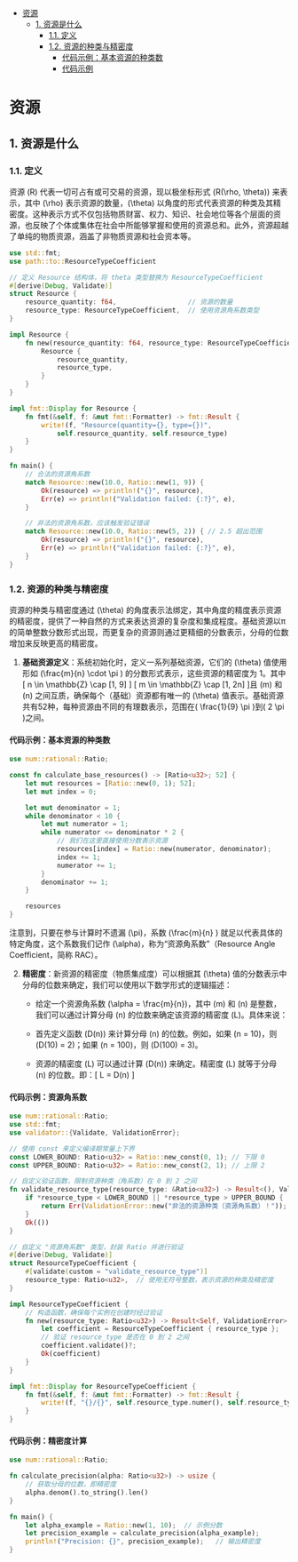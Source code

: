 
- [资源](#资源)
  - [1. 资源是什么](#1-资源是什么)
    - [1.1. 定义](#11-定义)
    - [1.2. 资源的种类与精密度](#12-资源的种类与精密度)
      - [代码示例：基本资源的种类数](#代码示例基本资源的种类数)
      - [代码示例](#代码示例)



# 资源

## 1. 资源是什么

### 1.1. 定义
资源 \(R\) 代表一切可占有或可交易的资源，现以极坐标形式 \(R(\rho, \theta)\) 来表示，其中 \(\rho\) 表示资源的数量，\(\theta\) 以角度的形式代表资源的种类及其精密度。这种表示方式不仅包括物质财富、权力、知识、社会地位等各个层面的资源，也反映了个体或集体在社会中所能够掌握和使用的资源总和。此外，资源超越了单纯的物质资源，涵盖了非物质资源和社会资本等。

```rust
use std::fmt;
use path::to::ResourceTypeCoefficient

// 定义 Resource 结构体，将 theta 类型替换为 ResourceTypeCoefficient
#[derive(Debug, Validate)]
struct Resource {
    resource_quantity: f64,                  // 资源的数量
    resource_type: ResourceTypeCoefficient,  // 使用资源角系数类型
}

impl Resource {
    fn new(resource_quantity: f64, resource_type: ResourceTypeCoefficient) -> Self {
        Resource {
            resource_quantity,
            resource_type,
        }
    }
}

impl fmt::Display for Resource {
    fn fmt(&self, f: &mut fmt::Formatter) -> fmt::Result {
        write!(f, "Resource(quantity={}, type={})", 
            self.resource_quantity, self.resource_type)
    }
}

fn main() {
    // 合法的资源角系数
    match Resource::new(10.0, Ratio::new(1, 9)) {
        Ok(resource) => println!("{}", resource),
        Err(e) => println!("Validation failed: {:?}", e),
    }

    // 非法的资源角系数，应该触发验证错误
    match Resource::new(10.0, Ratio::new(5, 2)) { // 2.5 超出范围
        Ok(resource) => println!("{}", resource),
        Err(e) => println!("Validation failed: {:?}", e),
    }
}
```

### 1.2. 资源的种类与精密度
资源的种类与精密度通过 \(\theta\) 的角度表示法绑定，其中角度的精度表示资源的精密度，提供了一种自然的方式来表达资源的复杂度和集成程度。基础资源以π的简单整数分数形式出现，而更复杂的资源则通过更精细的分数表示，分母的位数增加来反映更高的精密度。

1. **基础资源定义**：系统初始化时，定义一系列基础资源，它们的 \(\theta\) 值使用形如 \(\frac{m}{n} \cdot \pi \) 的分数形式表示，这些资源的精密度为 1。其中 \[ n \in \mathbb{Z} \cap [1, 9] \] \[ m \in \mathbb{Z} \cap [1, 2n] \]且 \(m\) 和 \(n\) 之间互质，确保每个（基础）资源都有唯一的 \(\theta\) 值表示。基础资源共有52种，每种资源由不同的有理数表示，范围在\( \frac{1}{9} \pi \)到\( 2 \pi \)之间。

#### 代码示例：基本资源的种类数

```rust
use num::rational::Ratio;

const fn calculate_base_resources() -> [Ratio<u32>; 52] {
    let mut resources = [Ratio::new(0, 1); 52];
    let mut index = 0;

    let mut denominator = 1;
    while denominator < 10 {
        let mut numerator = 1;
        while numerator <= denominator * 2 {
            // 我们在这里直接使用分数表示资源
            resources[index] = Ratio::new(numerator, denominator);
            index += 1;
            numerator += 1;
        }
        denominator += 1;
    }

    resources
}
```


注意到，只要在参与计算时不遗漏 \(\pi\)，系数 \(\frac{m}{n} \) 就足以代表具体的特定角度，这个系数我们记作 \(\alpha\)，称为“资源角系数”（Resource Angle Coefficient，简称 RAC）。

2. **精密度**：新资源的精密度（物质集成度）可以根据其 \(\theta\) 值的分数表示中分母的位数来确定，我们可以使用以下数学形式的逻辑描述：

    - 给定一个资源角系数 \(\alpha = \frac{m}{n}\)，其中 \(m\) 和 \(n\) 是整数，我们可以通过计算分母 \(n\) 的位数来确定该资源的精密度 \(L\)。具体来说：

    - 首先定义函数 \(D(n)\) 来计算分母 \(n\) 的位数。例如，如果 \(n = 10\)，则 \(D(10) = 2\)；如果 \(n = 100\)，则 \(D(100) = 3\)。

    - 资源的精密度 \(L\) 可以通过计算 \(D(n)\) 来确定。精密度 \(L\) 就等于分母 \(n\) 的位数。即：\[ L = D(n) \] 

#### 代码示例：资源角系数

```rust
use num::rational::Ratio;
use std::fmt;
use validator::{Validate, ValidationError};

// 使用 const 来定义编译期常量上下界
const LOWER_BOUND: Ratio<u32> = Ratio::new_const(0, 1); // 下限 0
const UPPER_BOUND: Ratio<u32> = Ratio::new_const(2, 1); // 上限 2

// 自定义验证函数，限制资源种类（角系数）在 0 到 2 之间
fn validate_resource_type(resource_type: &Ratio<u32>) -> Result<(), ValidationError> {
    if *resource_type < LOWER_BOUND || *resource_type > UPPER_BOUND {
        return Err(ValidationError::new("非法的资源种类（资源角系数）！"));
    }
    Ok(())
}

// 自定义 "资源角系数" 类型，封装 Ratio 并进行验证
#[derive(Debug, Validate)]
struct ResourceTypeCoefficient {
    #[validate(custom = "validate_resource_type")]
    resource_type: Ratio<u32>,  // 使用无符号整数，表示资源的种类及精密度
}

impl ResourceTypeCoefficient {
    // 构造函数，确保每个实例在创建时经过验证
    fn new(resource_type: Ratio<u32>) -> Result<Self, ValidationError> {
        let coefficient = ResourceTypeCoefficient { resource_type };
        // 验证 resource_type 是否在 0 到 2 之间
        coefficient.validate()?;
        Ok(coefficient)
    }
}

impl fmt::Display for ResourceTypeCoefficient {
    fn fmt(&self, f: &mut fmt::Formatter) -> fmt::Result {
        write!(f, "{}/{}", self.resource_type.numer(), self.resource_type.denom())
    }
}
```

#### 代码示例：精密度计算

```rust
use num::rational::Ratio;

fn calculate_precision(alpha: Ratio<u32>) -> usize {
    // 获取分母的位数，即精密度
    alpha.denom().to_string().len()
}

fn main() {
    let alpha_example = Ratio::new(1, 10);  // 示例分数
    let precision_example = calculate_precision(alpha_example);
    println!("Precision: {}", precision_example);   // 输出精密度
}
```